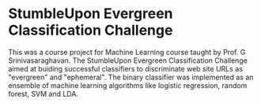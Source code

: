 # StumbleUpon Evergreen Classification Challenge

This was a course project for Machine Learning course taught by Prof. G Srinivasaraghavan. The StumbleUpon Evergreen Classification Challenge aimed at buiding successful classifiers to discriminate web site URLs as "evergreen" and "ephemeral". The binary classifier was implemented as an ensemble of machine learning algorithms like logistic regression, random forest, SVM and LDA.
